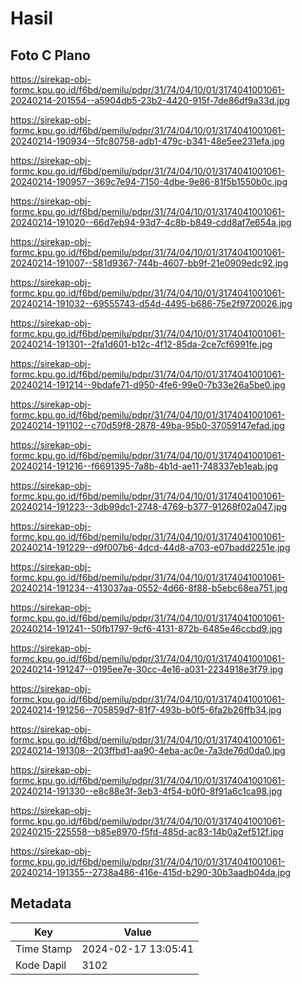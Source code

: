 # Hasil

## Foto C Plano

https://sirekap-obj-formc.kpu.go.id/f6bd/pemilu/pdpr/31/74/04/10/01/3174041001061-20240214-201554--a5904db5-23b2-4420-915f-7de86df9a33d.jpg

https://sirekap-obj-formc.kpu.go.id/f6bd/pemilu/pdpr/31/74/04/10/01/3174041001061-20240214-190934--5fc80758-adb1-479c-b341-48e5ee231efa.jpg

https://sirekap-obj-formc.kpu.go.id/f6bd/pemilu/pdpr/31/74/04/10/01/3174041001061-20240214-190957--369c7e94-7150-4dbe-9e86-81f5b1550b0c.jpg

https://sirekap-obj-formc.kpu.go.id/f6bd/pemilu/pdpr/31/74/04/10/01/3174041001061-20240214-191020--66d7eb94-93d7-4c8b-b849-cdd8af7e654a.jpg

https://sirekap-obj-formc.kpu.go.id/f6bd/pemilu/pdpr/31/74/04/10/01/3174041001061-20240214-191007--581d9367-744b-4607-bb9f-21e0909edc92.jpg

https://sirekap-obj-formc.kpu.go.id/f6bd/pemilu/pdpr/31/74/04/10/01/3174041001061-20240214-191032--69555743-d54d-4495-b686-75e2f9720026.jpg

https://sirekap-obj-formc.kpu.go.id/f6bd/pemilu/pdpr/31/74/04/10/01/3174041001061-20240214-191301--2fa1d601-b12c-4f12-85da-2ce7cf6991fe.jpg

https://sirekap-obj-formc.kpu.go.id/f6bd/pemilu/pdpr/31/74/04/10/01/3174041001061-20240214-191214--9bdafe71-d950-4fe6-99e0-7b33e26a5be0.jpg

https://sirekap-obj-formc.kpu.go.id/f6bd/pemilu/pdpr/31/74/04/10/01/3174041001061-20240214-191102--c70d59f8-2878-49ba-95b0-37059147efad.jpg

https://sirekap-obj-formc.kpu.go.id/f6bd/pemilu/pdpr/31/74/04/10/01/3174041001061-20240214-191216--f6691395-7a8b-4b1d-ae11-748337eb1eab.jpg

https://sirekap-obj-formc.kpu.go.id/f6bd/pemilu/pdpr/31/74/04/10/01/3174041001061-20240214-191223--3db99dc1-2748-4769-b377-91268f02a047.jpg

https://sirekap-obj-formc.kpu.go.id/f6bd/pemilu/pdpr/31/74/04/10/01/3174041001061-20240214-191229--d9f007b6-4dcd-44d8-a703-e07badd2251e.jpg

https://sirekap-obj-formc.kpu.go.id/f6bd/pemilu/pdpr/31/74/04/10/01/3174041001061-20240214-191234--413037aa-0552-4d66-8f88-b5ebc68ea751.jpg

https://sirekap-obj-formc.kpu.go.id/f6bd/pemilu/pdpr/31/74/04/10/01/3174041001061-20240214-191241--50fb1797-9cf6-4131-872b-6485e46ccbd9.jpg

https://sirekap-obj-formc.kpu.go.id/f6bd/pemilu/pdpr/31/74/04/10/01/3174041001061-20240214-191247--0195ee7e-30cc-4e16-a031-2234918e3f79.jpg

https://sirekap-obj-formc.kpu.go.id/f6bd/pemilu/pdpr/31/74/04/10/01/3174041001061-20240214-191256--705859d7-81f7-493b-b0f5-6fa2b26ffb34.jpg

https://sirekap-obj-formc.kpu.go.id/f6bd/pemilu/pdpr/31/74/04/10/01/3174041001061-20240214-191308--203ffbd1-aa90-4eba-ac0e-7a3de76d0da0.jpg

https://sirekap-obj-formc.kpu.go.id/f6bd/pemilu/pdpr/31/74/04/10/01/3174041001061-20240214-191330--e8c88e3f-3eb3-4f54-b0f0-8f91a6c1ca98.jpg

https://sirekap-obj-formc.kpu.go.id/f6bd/pemilu/pdpr/31/74/04/10/01/3174041001061-20240215-225558--b85e8970-f5fd-485d-ac83-14b0a2ef512f.jpg

https://sirekap-obj-formc.kpu.go.id/f6bd/pemilu/pdpr/31/74/04/10/01/3174041001061-20240214-191355--2738a486-416e-415d-b290-30b3aadb04da.jpg


## Metadata

| Key        | Value               |
| ---------- | ------------------- |
| Time Stamp | 2024-02-17 13:05:41 |
| Kode Dapil | 3102                |



